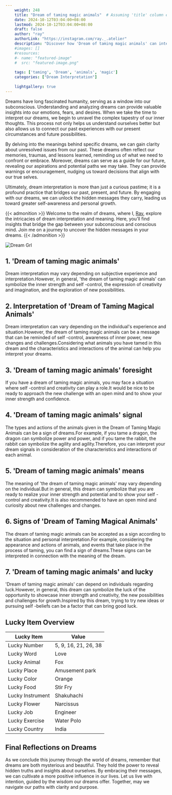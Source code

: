 ```yaml
---
    weight: 248
    title: "Dream of taming magic animals"  # Assuming 'title' column exists
    date: 2024-10-12T03:04:00+08:00
    lastmod: 2024-10-12T03:04:00+08:00
    draft: false
    author: "ray"
    authorLink: "https://instagram.com/ray._.atelier"
    description: "Discover how 'Dream of taming magic animals' can interpret your future and uncover its significant meanings in your life."
    #images: []
    #resources:
    #- name: "featured-image"
    #  src: "featured-image.png"
    
    tags: ['taming', 'Dream', 'animals', 'magic']
    categories: ["Dream Interpretation"]
    
    lightgallery: true
---
```

    
Dreams have long fascinated humanity, serving as a window into our subconscious. Understanding and analyzing dreams can provide valuable insights into our emotions, fears, and desires. When we take the time to interpret our dreams, we begin to unravel the complex tapestry of our inner thoughts. This process not only helps us understand ourselves better but also allows us to connect our past experiences with our present circumstances and future possibilities.

By delving into the meanings behind specific dreams, we can gain clarity about unresolved issues from our past. These dreams often reflect our memories, traumas, and lessons learned, reminding us of what we need to confront or embrace. Moreover, dreams can serve as a guide for our future, revealing our aspirations and potential paths we may take. They can provide warnings or encouragement, nudging us toward decisions that align with our true selves.

Ultimately, dream interpretation is more than just a curious pastime; it is a profound practice that bridges our past, present, and future. By engaging with our dreams, we can unlock the hidden messages they carry, leading us toward greater self-awareness and personal growth.

{{< admonition >}}
Welcome to the realm of dreams, where I, [Ray](https://instagram.com/ray._.atelier), explore the intricacies of dream interpretation and meaning. Here, you’ll find insights that bridge the gap between your subconscious and conscious mind. Join me on a journey to uncover the hidden messages in your dreams.
{{< /admonition >}}

![Dream Grl](https://cdn.pixabay.com/photo/2017/11/02/03/35/gothic-2910057_1280.jpg "Dream Grl")

## 1. 'Dream of taming magic animals'
Dream interpretation may vary depending on subjective experience and interpretation.However, in general, 'the dream of taming magic animals' can symbolize the inner strength and self -control, the expression of creativity and imagination, and the exploration of new possibilities.

## 2. Interpretation of 'Dream of Taming Magical Animals'
Dream interpretation can vary depending on the individual's experience and situation.However, the dream of taming magic animals can be a message that can be reminded of self -control, awareness of inner power, new changes and challenges.Considering what animals you have tamed in this dream and the characteristics and interactions of the animal can help you interpret your dreams.

## 3. 'Dream of taming magic animals' foresight
If you have a dream of taming magic animals, you may face a situation where self -control and creativity can play a role.It would be nice to be ready to approach the new challenge with an open mind and to show your inner strength and confidence.

## 4. 'Dream of taming magic animals' signal
The types and actions of the animals given in the Dream of Taming Magic Animals can be a sign of dreams.For example, if you tame a dragon, the dragon can symbolize power and power, and if you tame the rabbit, the rabbit can symbolize the agility and agility.Therefore, you can interpret your dream signals in consideration of the characteristics and interactions of each animal.

## 5. 'Dream of taming magic animals' means
The meaning of 'the dream of taming magic animals' may vary depending on the individual.But in general, this dream can symbolize that you are ready to realize your inner strength and potential and to show your self -control and creativity.It is also recommended to have an open mind and curiosity about new challenges and changes.

## 6. Signs of 'Dream of Taming Magical Animals'
The dream of taming magic animals can be accepted as a sign according to the situation and personal interpretation.For example, considering the appearance and actions of animals, and events that take place in the process of taming, you can find a sign of dreams.These signs can be interpreted in connection with the meaning of the dream.

## 7. 'Dream of taming magic animals' and lucky
'Dream of taming magic animals' can depend on individuals regarding luck.However, in general, this dream can symbolize the luck of the opportunity to showcase inner strength and creativity, the new possibilities and challenges for growth.Inspired by this dream, trying to try new ideas or pursuing self -beliefs can be a factor that can bring good luck.

## Lucky Item Overview
| Lucky Item          | Value              |
|---------------|--------------------|
| Lucky Number        | 5, 9, 16, 21, 26, 38  |
| Lucky Word          | Love |
| Lucky Animal        | Fox |
| Lucky Place         | Amusement park     |
| Lucky Color         | Orange     |
| Lucky Food          | Stir Fry      |
| Lucky Instrument    | Shakuhachi |
| Lucky Flower        | Narcissus    |
| Lucky Job           | Engineer       |
| Lucky Exercise      | Water Polo  |
| Lucky Country       | India    |


##  Final Reflections on Dreams

As we conclude this journey through the world of dreams, remember that dreams are both mysterious and beautiful. They hold the power to reveal hidden truths and insights about ourselves. By embracing their messages, we can cultivate a more positive influence in our lives. Let us live with intention, guided by the wisdom our dreams offer. Together, may we navigate our paths with clarity and purpose.
